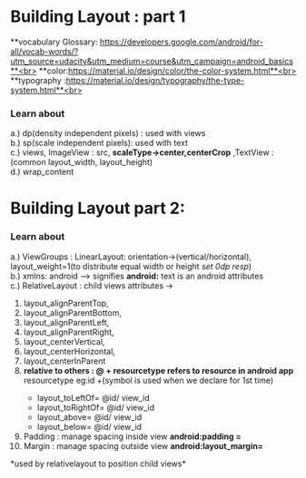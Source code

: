 # Building Layout : part 1
**vocabulary Glossary: https://developers.google.com/android/for-all/vocab-words/?utm_source=udacity&utm_medium=course&utm_campaign=android_basics**<br>
**color:https://material.io/design/color/the-color-system.html**<br>
**typography :https://material.io/design/typography/the-type-system.html**<br>

### Learn about
a.) dp(density independent pixels) : used with views<br>
b.) sp(scale independent pixels): used with text <br>
c.) views, ImageView : src, **scaleType->center,centerCrop** ,TextView   :(common layout_width, layout_height)<br>
d.) wrap_content

# Building Layout part 2:
### Learn about
a.) ViewGroups : LinearLayout: orientation->(vertical/horizontal), layout_weight=1(to distribute equal width or height *set 0dp resp*)<br>
b.) xmlns: android --> signifies **android:** text is an android attributes<br>
c.) RelativeLayout : child views attributes -> 
<ol type='1'>
      <li> layout_alignParentTop,</li>
      <li> layout_alignParentBottom,</li>
      <li> layout_alignParentLeft, </li>
      <li> layout_alignParentRight, <br>
       <li> layout_centerVertical,<br>
      <li> layout_centerHorizontal,<br>
      <li> layout_centerInParent<br>
  <li> <b>relative to others : @ + resourcetype  refers to resource in android app</b> resourcetype eg:id +(symbol is used when we declare for 1st time)</li>
   <ul>
    <li>layout_toLeftOf= @id/ view_id</li>
    <li>layout_toRightOf= @id/ view_id</li>
    <li>layout_above= @id/ view_id</li>
    <li>layout_below= @id/ view_id</li>
    </ul>
  
  <li> Padding : manage spacing inside view  <b>android:padding =</b> </li>
  <li> Margin : manage  spacing outside view <b>android:layout_margin=</b> </li>
 </ol>
*used by relativelayout to position child views*<br>

